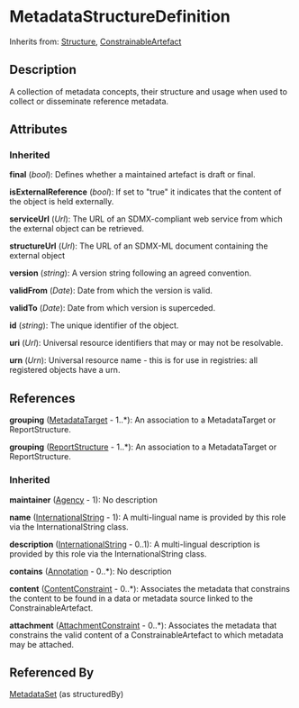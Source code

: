 
# MetadataStructureDefinition



Inherits from: [Structure](../Base/Structure.md), [ConstrainableArtefact](../Registry/ConstrainableArtefact.md)



## Description

A collection of metadata concepts, their structure and usage when used to collect or disseminate reference metadata.


## Attributes

### Inherited

**final** (*bool*): Defines whether a maintained artefact is draft or final.

**isExternalReference** (*bool*): If set to "true" it indicates that the content of the object is held externally.

**serviceUrl** (*Url*): The URL of an SDMX-compliant web service from which the external object can be retrieved.

**structureUrl** (*Url*): The URL of an SDMX-ML document containing the external object

**version** (*string*): A version string following an agreed convention.

**validFrom** (*Date*): Date from which the version is valid.

**validTo** (*Date*): Date from which version is superceded.

**id** (*string*): The unique identifier of the object.

**uri** (*Url*): Universal resource identifiers that may or may not be resolvable.

**urn** (*Urn*): Universal resource name - this is for use in registries: all registered objects have a urn.



## References

**grouping** ([MetadataTarget](MetadataTarget.md) - 1..*): An association to a MetadataTarget or ReportStructure.

**grouping** ([ReportStructure](ReportStructure.md) - 1..*): An association to a MetadataTarget or ReportStructure.

### Inherited

**maintainer** ([Agency](../Base/Agency.md) - 1): No description

**name** ([InternationalString](../Base/InternationalString.md) - 1): A multi-lingual name is provided by this role via the InternationalString class.

**description** ([InternationalString](../Base/InternationalString.md) - 0..1): A multi-lingual description is provided by this role via the InternationalString class.

**contains** ([Annotation](../Base/Annotation.md) - 0..*): No description

**content** ([ContentConstraint](../Registry/ContentConstraint.md) - 0..*): Associates the metadata that constrains the content to be found in a data or metadata source linked to the ConstrainableArtefact.

**attachment** ([AttachmentConstraint](../Registry/AttachmentConstraint.md) - 0..*): Associates the metadata that constrains the valid content of a ConstrainableArtefact to which metadata may be attached.



## Referenced By

[MetadataSet](MetadataSet.md) (as structuredBy)


